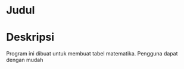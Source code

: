 # Judul

# Deskripsi
Program ini dibuat untuk membuat tabel matematika. Pengguna dapat dengan mudah 
